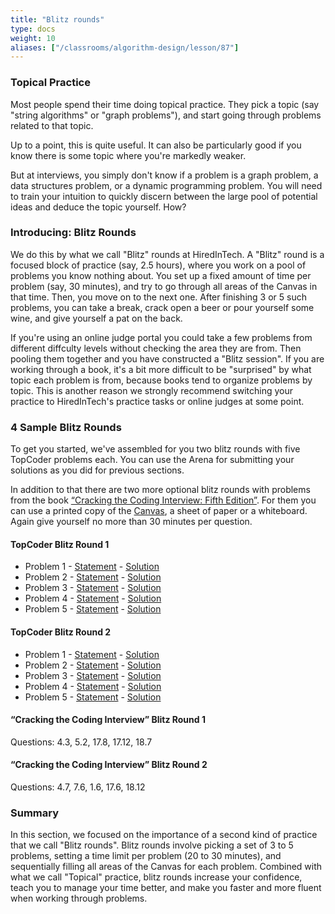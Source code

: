 ```yaml
---
title: "Blitz rounds"
type: docs
weight: 10
aliases: ["/classrooms/algorithm-design/lesson/87"]
---
```

### Topical Practice

Most people spend their time doing topical practice. They pick a topic (say "string algorithms" or "graph problems"), and start going through problems related to that topic.

Up to a point, this is quite useful. It can also be particularly good if you know there is some topic where you're markedly weaker.

But at interviews, you simply don't know if a problem is a graph problem, a data structures problem, or a dynamic programming problem. You will need to train your intuition to quickly discern between the large pool of potential ideas and deduce the topic yourself. How?

### Introducing: Blitz Rounds

We do this by what we call "Blitz" rounds at HiredInTech. A "Blitz" round is a focused block of practice (say, 2.5 hours), where you work on a pool of problems you know nothing about. You set up a fixed amount of time per problem (say, 30 minutes), and try to go through all areas of the Canvas in that time. Then, you move on to the next one. After finishing 3 or 5 such problems, you can take a break, crack open a beer or pour yourself some wine, and give yourself a pat on the back.

If you're using an online judge portal you could take a few problems from different diffculty levels without checking the area they are from. Then pooling them together and you have constructed a "Blitz session". If you are working through a book, it's a bit more difficult to be "surprised" by what topic each problem is from, because books tend to organize problems by topic. This is another reason we strongly recommend switching your practice to HiredInTech's practice tasks or online judges at some point.

### 4 Sample Blitz Rounds

To get you started, we've assembled for you two blitz rounds with five TopCoder problems each. You can use the Arena for submitting your solutions as you did for previous sections.

In addition to that there are two more optional blitz rounds with problems from the book [“Cracking the Coding Interview: Fifth Edition”](http://www.amazon.com/Cracking-Coding-Interview-Programming-Questions/dp/098478280X/ref=sr_sp-atf_title_1_1?ie=UTF8&qid=1387640913&sr=8-1&keywords=cracking+the+coding+interview). For them you can use a printed copy of the [Canvas](/the-algorithm-design-canvas.pdf), a sheet of paper or a whiteboard. Again give yourself no more than 30 minutes per question.

<h4>TopCoder Blitz Round 1</h4>
<ul>
	<li>Problem 1 - <a href="http://community.topcoder.com/stat?c=problem_statement&amp;pm=12794" target="_blank">Statement</a> - <a href="http://community.topcoder.com/tc?module=Static&amp;d1=match_editorials&amp;d2=srm165" target="_blank">Solution</a></li>
	<li>Problem 2 - <a href="http://community.topcoder.com/stat?c=problem_statement&amp;pm=12499" target="_blank">Statement</a> - <a href="http://apps.topcoder.com/wiki/display/tc/SRM+575" target="_blank">Solution</a></li>
	<li>Problem 3 - <a href="http://community.topcoder.com/stat?c=problem_statement&amp;pm=12697" target="_blank">Statement</a> - <a href="http://apps.topcoder.com/wiki/display/tc/SRM+585" target="_blank">Solution</a></li>
	<li>Problem 4 - <a href="http://community.topcoder.com/stat?c=problem_statement&amp;pm=10180" target="_blank">Statement</a> - <a href="http://community.topcoder.com/tc?module=Static&amp;d1=match_editorials&amp;d2=srm428" target="_blank">Solution</a></li>
	<li>Problem 5 - <a href="http://community.topcoder.com/stat?c=problem_statement&amp;pm=11352" target="_blank">Statement</a> - <a href="http://apps.topcoder.com/wiki/display/tc/SRM+502" target="_blank">Solution</a></li>
</ul>
<h4>TopCoder Blitz Round 2</h4>
<ul>
	<li>Problem 1 - <a href="http://community.topcoder.com/stat?c=problem_statement&amp;pm=12048" target="_blank">Statement</a> - <a href="http://apps.topcoder.com/wiki/display/tc/SRM+546" target="_blank">Solution</a></li>
	<li>Problem 2 - <a href="http://community.topcoder.com/stat?c=problem_statement&amp;pm=8215" target="_blank">Statement</a> - <a href="http://community.topcoder.com/tc?module=Static&amp;d1=match_editorials&amp;d2=srm404" target="_blank">Solution</a></li>
	<li>Problem 3 - <a href="http://community.topcoder.com/stat?c=problem_statement&amp;pm=8745 " target="_blank">Statement</a> - <a href="http://community.topcoder.com/tc?module=Static&amp;d1=match_editorials&amp;d2=srm397" target="_blank">Solution</a></li>
	<li>Problem 4 - <a href="http://community.topcoder.com/stat?c=problem_statement&amp;pm=3037" target="_blank">Statement</a> - <a href="http://community.topcoder.com/tc?module=Static&amp;d1=match_editorials&amp;d2=srm215" target="_blank">Solution</a></li>
	<li>Problem 5 - <a href="http://community.topcoder.com/stat?c=problem_statement&amp;pm=4505" target="_blank">Statement</a> - <a href="http://community.topcoder.com/tc?module=Static&amp;d1=match_editorials&amp;d2=srm238" target="_blank">Solution</a></li>
</ul>
<h4>“Cracking the Coding Interview” Blitz Round 1</h4>
<p>Questions: 4.3, 5.2, 17.8, 17.12, 18.7</p>
<h4>“Cracking the Coding Interview” Blitz Round 2</h4>
<p>Questions: 4.7, 7.6, 1.6, 17.6, 18.12</p>

### Summary

In this section, we focused on the importance of a second kind of practice that we call "Blitz rounds". Blitz rounds involve picking a set of 3 to 5 problems, setting a time limit per problem (20 to 30 minutes), and sequentially filling all areas of the Canvas for each problem. Combined with what we call "Topical" practice, blitz rounds increase your confidence, teach you to manage your time better, and make you faster and more fluent when working through problems.
